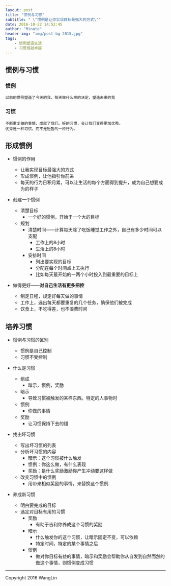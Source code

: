 ```yaml
---
layout: post
title: "惯例与习惯"
subtitle: " \"惯例是让你实现目标最强大的方式\""
date: 2016-10-22 14:52:45
author: "Minato"
header-img: "img/post-bg-2015.jpg"
tags:
    - 惯例塑造生活
    - 习惯成就卓越
---
```


## 惯例与习惯

### 惯例

    以前的惯例塑造了今天的我，每天做什么样的决定，塑造未来的我

### 习惯

    不断重复做的事情，成就了我们。好的习惯，会让我们变得更加优秀。
    优秀是一种习惯，而不是短暂的一种行为。

## 形成惯例

* 惯例的作用
    * 让我实现目标最强大的方式
    * 形成惯例，让他指引你前进
    * 每天的行为日积月累，可以让生活的每个方面得到提升，成为自己想要成为的样子

* 创建一个惯例
    * 清楚目标
        * 一个好的惯例，开始于一个大的目标
    * 规划
        * 清楚时间——计算每天除了吃饭睡觉工作之外，自己有多少时间可以支配
            * 工作上的8小时
            * 生活上的8小时
        * 安排时间
            * 列出要实现的目标
            * 分配在每个时间点上去执行
            * 比如每天最开始的一两个小时投入到最重要的目标上

            
* 做得更好——**对自己生活有更多把控**
    * 制定日程，规定好每天做的事情
    * 工作上，选出每天都要重复的几个任务，确保他们被完成
    * 饮食上，不吃得差，也不浪费时间
    

## 培养习惯

* 惯例与习惯的区别
    * 惯例是自己控制
    * 习惯不受控制

* 什么是习惯
    * 组成
        * 暗示，惯例，奖励
    * 暗示
        * 导致习惯被触发的某样东西。特定的人事物时
    * 惯例
        * 你做的事情
    * 奖励
        * 让习惯保持下去的锚
        
* 找出坏习惯
    * 写出坏习惯的列表  
    * 分析坏习惯的内容
        * 暗示：这个习惯被什么触发
        * 惯例：你这么做，有什么表现
        * 奖励：是什么奖励激励你产生冲动要这样做
    * 改变习惯中的惯例
        * 用带来相似奖励的事情，来替换这个惯例

* 养成新习惯
    * 明白要完成的目标
    * 选定对目标有用的习惯
        * 奖励
            * 有助于吉利你养成这个习惯的奖励
        * 暗示
            * 什么触发你的这个习惯，让暗示固定不变，可以依赖
            * 特定时间，特定的某个事情之后
        * 惯例
            * 做对你目标有益的事情，暗示和奖励会帮助你从自发到自然而然的做这个事情，则惯例变成习惯
            



------

Copyright 2016 WangLin

